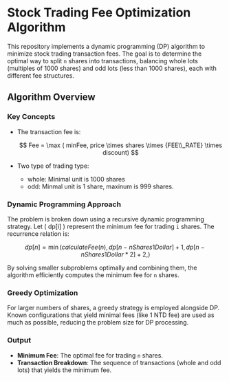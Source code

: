 # Stock Trading Fee Optimization Algorithm

This repository implements a dynamic programming (DP) algorithm to minimize stock trading transaction fees. The goal is to determine the optimal way to split `n` shares into transactions, balancing whole lots (multiples of 1000 shares) and odd lots (less than 1000 shares), each with different fee structures.

## Algorithm Overview

### Key Concepts

- The transaction fee is:


  $$ Fee = \max ( minFee, price \times shares \times {FEE\\_RATE} \times discount) $$

  
- Two type of trading type:
  - whole: Minimal unit is 1000 shares
  - odd: Minmal unit is 1 share, maxinum is 999 shares. 

### Dynamic Programming Approach

The problem is broken down using a recursive dynamic programming strategy. Let \( dp[i] \) represent the minimum fee for trading `i` shares. The recurrence relation is:

$$ 
  dp[n] = \min (
    calculateFee(n),
    dp[n - nShares1Dollar] + 1,
    dp[n - nShares1Dollar * 2] + 2,
  )
$$


By solving smaller subproblems optimally and combining them, the algorithm efficiently computes the minimum fee for `n` shares.

### Greedy Optimization

For larger numbers of shares, a greedy strategy is employed alongside DP. Known configurations that yield minimal fees (like 1 NTD fee) are used as much as possible, reducing the problem size for DP processing.

### Output

- **Minimum Fee**: The optimal fee for trading `n` shares.
- **Transaction Breakdown**: The sequence of transactions (whole and odd lots) that yields the minimum fee.

